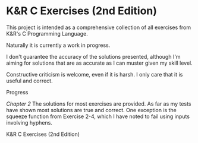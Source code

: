 # K&R C Exercises (2nd Edition)

This project is intended as a comprehensive collection of all exercises from K&R's C Programming Language.

Naturally it is currently a work in progress.

I don't guarantee the accuracy of the solutions presented, although I'm aiming for solutions that are as accurate as I can muster given my skill level.

Constructive criticism is welcome, even if it is harsh. I only care that it is useful and correct.



Progress


   <i>Chapter 2</i>
The solutions for most exercises are provided. As far as my tests have shown most solutions are true and correct.    One exception is the squeeze function from Exercise 2-4, which I have noted to fail using inputs involving hyphens.




K&amp;R C Exercises (2nd Edition)
